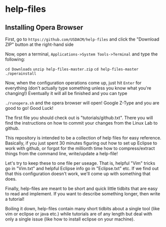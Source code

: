 help-files
==========

Installing Opera Browser
----------------
First, go to
 `https://github.com/USDACM/help-files` and click the "Download ZIP" button at the right-hand side

Now, open a terminal, `Applications->System Tools->Terminal` and type the following:

`cd Downloads`
`unzip help-files-master.zip`
`cd help-files-master`
`./operainstall`

Now, when the configuration operations come up, just hit `Enter` for everything (don't actually type something unless you know what you're changing!)
Eventually it will all be finished and you can type

`./runopera.sh` and the opera browser will open!  Google Z-Type and you are good to go!  Good Luck!

The first file you should check out is "tutorials/github.txt".  There you will find the instructions on how to commit your changes from the Linux Lab to github.

This repository is intended to be a collection of help files for easy reference.  Basically, if you just spent 30 minutes figuring out how to set up Eclipse to work with github, or forgot for the millionth time how to compress/extract things from the command line, write/update a help-file!

Let's try to keep these to one file per useage.  That is, helpful "Vim" tricks go in "Vim.txt" and helpful Eclipse info go in "Eclipse.txt" etc.  If we find out that this configuration doesn't work, we'll come up with something that does.

Finally, help-files are meant to be short and quick little tidbits that are easy to read and implement.  If you want to describe something longer, then write a tutorial!  

Boiling it down, help-files contain many short tidbits about a single tool (like vim or eclipse or java etc.) while tutorials are of any length but deal with only a single issue (like how to install eclipse on your machine).


